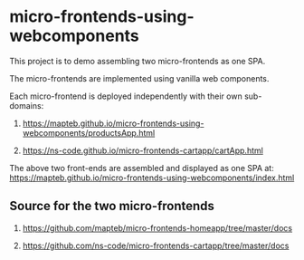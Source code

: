 # micro-frontends-using-webcomponents

This project is to demo assembling two micro-frontends as one SPA.

The micro-frontends are implemented using vanilla web components.

Each micro-frontend is deployed independently with their own sub-domains:

1. https://mapteb.github.io/micro-frontends-using-webcomponents/productsApp.html

2. https://ns-code.github.io/micro-frontends-cartapp/cartApp.html

The above two front-ends are assembled and displayed as one SPA at: https://mapteb.github.io/micro-frontends-using-webcomponents/index.html

## Source for the two micro-frontends

1. https://github.com/mapteb/micro-frontends-homeapp/tree/master/docs

2. https://github.com/ns-code/micro-frontends-cartapp/tree/master/docs
